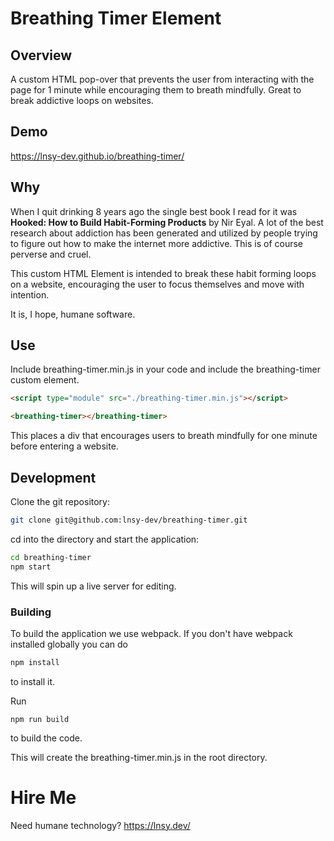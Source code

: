 # Breathing Timer Element

## Overview

A custom HTML pop-over that prevents the user from interacting with the page for 1 minute while encouraging them to breath mindfully. Great to break addictive loops on websites.

## Demo
https://lnsy-dev.github.io/breathing-timer/

## Why

When I quit drinking 8 years ago the single best book I read for it was **Hooked: How to Build Habit-Forming Products** by Nir Eyal. A lot of the best research about addiction has been generated and utilized by people trying to figure out how to make the internet more addictive. This is of course perverse and cruel. 

This custom HTML Element is intended to break these habit forming loops on a website, encouraging the user to focus themselves and move with intention. 

It is, I hope, humane software. 

## Use
Include breathing-timer.min.js in your code and include the breathing-timer custom element.

```html
<script type="module" src="./breathing-timer.min.js"></script>

<breathing-timer></breathing-timer>

```

This places a div that encourages users to breath mindfully for one minute before entering a website. 

## Development

Clone the git repository: 

```sh
git clone git@github.com:lnsy-dev/breathing-timer.git
```

cd into the directory and start the application: 

```sh
cd breathing-timer
npm start
```

This will spin up a live server for editing. 

### Building

To build the application we use webpack. If you don't have webpack installed globally you can do

```sh
npm install

```

to install it. 

Run 

```
npm run build
```

to build the code. 

This will create the breathing-timer.min.js in the root directory. 

# Hire Me
Need humane technology? https://lnsy.dev/

